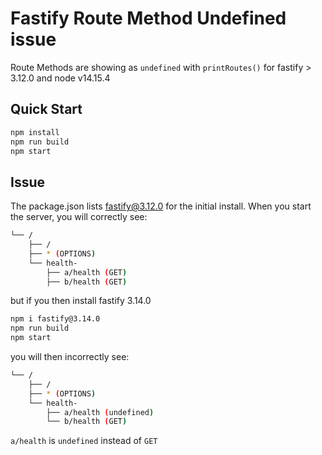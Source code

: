 # Fastify Route Method Undefined issue

Route Methods are showing as `undefined` with `printRoutes()` for fastify > 3.12.0 and node v14.15.4

## Quick Start

```bash
npm install
npm run build
npm start
```

## Issue

The package.json lists fastify@3.12.0 for the initial install.
When you start the server, you will correctly see:

```bash
└── /
    ├── /
    ├── * (OPTIONS)
    └── health-
        ├── a/health (GET)
        ├── b/health (GET)
```

but if you then install fastify 3.14.0

```bash
npm i fastify@3.14.0
npm run build
npm start
```

you will then incorrectly see:

```bash
└── /
    ├── /
    ├── * (OPTIONS)
    └── health-
        ├── a/health (undefined)
        └── b/health (GET)
```

`a/health` is `undefined` instead of `GET`
